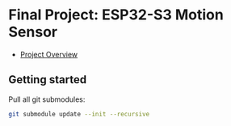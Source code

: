 # Final Project: ESP32-S3 Motion Sensor

- [Project Overview](https://github.com/cu-ecen-aeld/final-project-felschr/wiki/Project-Overview)

## Getting started

Pull all git submodules:

```sh
git submodule update --init --recursive
```
